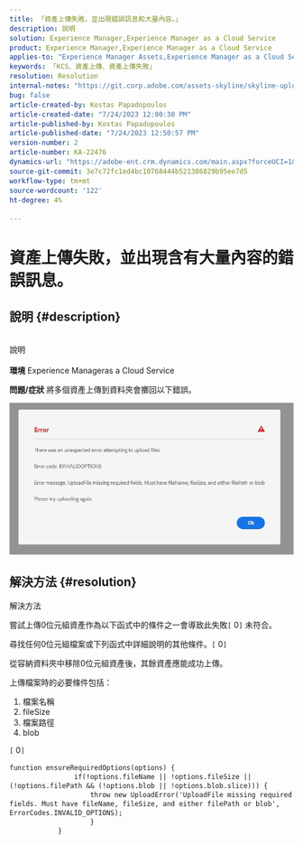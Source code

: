 ```yaml
---
title: 「資產上傳失敗，並出現錯誤訊息和大量內容。」
description: 說明
solution: Experience Manager,Experience Manager as a Cloud Service
product: Experience Manager,Experience Manager as a Cloud Service
applies-to: "Experience Manager Assets,Experience Manager as a Cloud Service"
keywords: 「KCS、資產上傳、資產上傳失敗」
resolution: Resolution
internal-notes: "https://git.corp.adobe.com/assets-skyline/skyline-upload/blob/6d124d4083060e139b2e2d6ac99b33087bc85a53/src/upload-file.js#L32"
bug: false
article-created-by: Kostas Papadopoulos
article-created-date: "7/24/2023 12:00:30 PM"
article-published-by: Kostas Papadopoulos
article-published-date: "7/24/2023 12:50:57 PM"
version-number: 2
article-number: KA-22476
dynamics-url: "https://adobe-ent.crm.dynamics.com/main.aspx?forceUCI=1&pagetype=entityrecord&etn=knowledgearticle&id=42946eae-192a-ee11-bdf4-6045bd006b4b"
source-git-commit: 3e7c72fc1ed4bc10768444b521386829b95ee7d5
workflow-type: tm+mt
source-wordcount: '122'
ht-degree: 4%

---
```


# 資產上傳失敗，並出現含有大量內容的錯誤訊息。

## 說明 {#description}

<br>說明<br><br>
<b>環境</b>
Experience Manageras a Cloud Service

<b>問題/症狀</b>
將多個資產上傳到資料夾會擲回以下錯誤。

![](assets/___44946eae-192a-ee11-bdf4-6045bd006b4b___.jpeg)


## 解決方法 {#resolution}

解決方法<br>


嘗試上傳0位元組資產作為以下函式中的條件之一會導致此失敗`[` 0`]`  未符合。

尋找任何0位元組檔案或下列函式中詳細說明的其他條件。`[` 0`]`

從容納資料夾中移除0位元組資產後，其餘資產應能成功上傳。

上傳檔案時的必要條件包括：

1. 檔案名稱
2. fileSize
3. 檔案路徑
4. blob


`[` 0`]`


```none
function ensureRequiredOptions(options) {
                if(!options.fileName || !options.fileSize || (!options.filePath && (!options.blob || !options.blob.slice))) {
                    throw new UploadError('UploadFile missing required fields. Must have fileName, fileSize, and either filePath or blob', ErrorCodes.INVALID_OPTIONS);
                    }
            }
```

